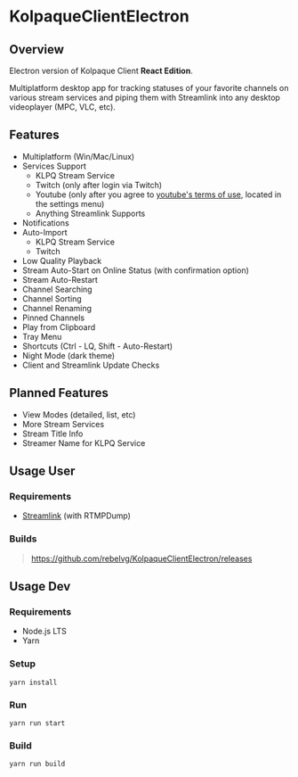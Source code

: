 # KolpaqueClientElectron

## Overview

Electron version of Kolpaque Client **React Edition**.

Multiplatform desktop app for tracking statuses of your favorite channels on various stream services and piping them with Streamlink into any desktop videoplayer (MPC, VLC, etc).

## Features

- Multiplatform (Win/Mac/Linux)
- Services Support
  - KLPQ Stream Service
  - Twitch (only after login via Twitch)
  - Youtube (only after you agree to [youtube's terms of use](https://www.youtube.com/t/terms), located in the settings menu)
  - Anything Streamlink Supports
- Notifications
- Auto-Import
  - KLPQ Stream Service
  - Twitch
- Low Quality Playback
- Stream Auto-Start on Online Status (with confirmation option)
- Stream Auto-Restart
- Channel Searching
- Channel Sorting
- Channel Renaming
- Pinned Channels
- Play from Clipboard
- Tray Menu
- Shortcuts (Ctrl - LQ, Shift - Auto-Restart)
- Night Mode (dark theme)
- Client and Streamlink Update Checks

## Planned Features

- View Modes (detailed, list, etc)
- More Stream Services
- Stream Title Info
- Streamer Name for KLPQ Service

## Usage User

### Requirements

- [Streamlink](https://github.com/streamlink/streamlink) (with RTMPDump)

### Builds

> https://github.com/rebelvg/KolpaqueClientElectron/releases

## Usage Dev

### Requirements

- Node.js LTS
- Yarn

### Setup

```
yarn install
```

### Run

```
yarn run start
```

### Build

```
yarn run build
```
